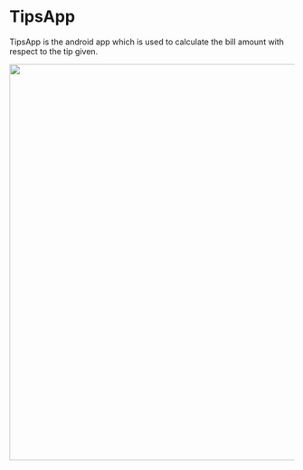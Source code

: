 # TipsApp
TipsApp is the android app which is used to calculate the bill amount with respect to the tip given.


<img src="https://user-images.githubusercontent.com/110735413/200104960-e2ec189c-32a3-4c45-bf2c-a9bfe904da8f.png" height="700">
